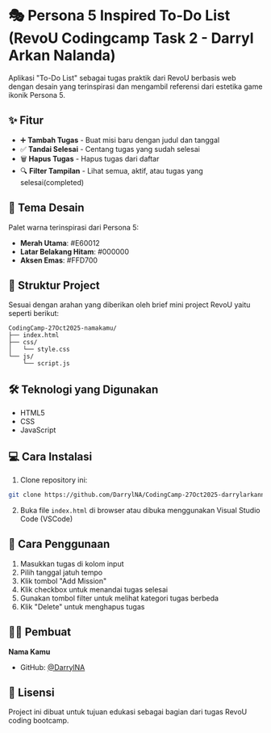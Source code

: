 # 🎭 Persona 5 Inspired To-Do List (RevoU Codingcamp Task 2 - Darryl Arkan Nalanda)

Aplikasi "To-Do List" sebagai tugas praktik dari RevoU berbasis web dengan desain yang terinspirasi dan mengambil referensi dari estetika game ikonik Persona 5.

## ✨ Fitur

- ➕ **Tambah Tugas** - Buat misi baru dengan judul dan tanggal
- ✅ **Tandai Selesai** - Centang tugas yang sudah selesai
- 🗑️ **Hapus Tugas** - Hapus tugas dari daftar
- 🔍 **Filter Tampilan** - Lihat semua, aktif, atau tugas yang selesai(completed)

## 🎨 Tema Desain

Palet warna terinspirasi dari Persona 5:
- **Merah Utama**: #E60012
- **Latar Belakang Hitam**: #000000
- **Aksen Emas**: #FFD700

## 📂 Struktur Project

Sesuai dengan arahan yang diberikan oleh brief mini project RevoU yaitu seperti berikut:
```
CodingCamp-27Oct2025-namakamu/
├── index.html
├── css/
│   └── style.css
└── js/
    └── script.js
```

## 🛠️ Teknologi yang Digunakan

- HTML5
- CSS
- JavaScript

## 💻 Cara Instalasi

1. Clone repository ini:
```bash
git clone https://github.com/DarrylNA/CodingCamp-27Oct2025-darrylarkann.git
```

2. Buka file `index.html` di browser atau dibuka menggunakan Visual Studio Code (VSCode)

## 📝 Cara Penggunaan

1. Masukkan tugas di kolom input
2. Pilih tanggal jatuh tempo
3. Klik tombol "Add Mission"
4. Klik checkbox untuk menandai tugas selesai
5. Gunakan tombol filter untuk melihat kategori tugas berbeda
6. Klik "Delete" untuk menghapus tugas

## 👨‍💻 Pembuat

**Nama Kamu**
- GitHub: [@DarrylNA](https://github.com/DarrylNA)

## 📄 Lisensi

Project ini dibuat untuk tujuan edukasi sebagai bagian dari tugas RevoU coding bootcamp.
